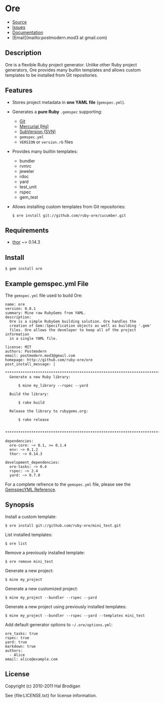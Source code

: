 # Ore

* [Source](https://github.com/ruby-ore/ore)
* [Issues](https://github.com/ruby-ore/ore/issues)
* [Documentation](http://rubydoc.info/gems/ore/frames)
* [Email](mailto:postmodern.mod3 at gmail.com)

## Description

Ore is a flexible Ruby project generator. Unlike other Ruby project
generators, Ore provides many builtin templates and allows custom
templates to be installed from Git repositories.

## Features

* Stores project metadata in **one YAML file** (`gemspec.yml`).
* Generates a **pure Ruby** `.gemspec` supporting:
  * [Git](http://git-scm.com/)
  * [Mercurial (Hg)](http://mercurial.selenic.com/)
  * [SubVersion (SVN)](http://subversion.tigris.org/)
  * `gemspec.yml`
  * `VERSION` or `version.rb` files
* Provides many builtin templates:
  * bundler
  * rvmrc
  * jeweler
  * rdoc
  * yard
  * test_unit
  * rspec
  * gem_test
* Allows installing custom templates from Git repositories:

      $ ore install git://github.com/ruby-ore/cucumber.git

## Requirements

* [thor](http://github.com/wycats/thor) ~> 0.14.3

## Install

    $ gem install ore

## Example gemspec.yml File

The `gemspec.yml` file used to build Ore:

    name: ore
    version: 0.8.1
    summary: Mine raw RubyGems from YAML.
    description:
      Ore is a simple RubyGem building solution. Ore handles the
      creation of Gem::Specification objects as well as building '.gem'
      files. Ore allows the developer to keep all of the project information
      in a single YAML file.
    
    license: MIT
    authors: Postmodern
    email: postmodern.mod3@gmail.com
    homepage: http://github.com/ruby-ore/ore
    post_install_message: |
      **************************************************************************
      Generate a new Ruby library:
      
          $ mine my_library --rspec --yard
      
      Build the library:
      
          $ rake build
      
      Release the library to rubygems.org:
      
          $ rake release
      
      **************************************************************************
    
    dependencies:
      ore-core: ~> 0.1, >= 0.1.4
      env: ~> 0.1.2
      thor: ~> 0.14.3
    
    development_dependencies:
      ore-tasks: ~> 0.4
      rspec: ~> 2.4
      yard: ~> 0.7.0

For a complete refrence to the `gemspec.yml` file, please see the
[GemspecYML Reference](http://rubydoc.info/gems/ore/file/GemspecYML.html).

## Synopsis

Install a custom template:

    $ ore install git://github.com/ruby-ore/mini_test.git

List installed templates:

    $ ore list

Remove a previously installed template:

    $ ore remove mini_test

Generate a new project:

    $ mine my_project

Generate a new customized project:

    $ mine my_project --bundler --rspec --yard

Generate a new project using previously installed templates:

    $ mine my_project --bundler --rspec --yard --templates mini_test

Add default generator options to `~/.ore/options.yml`:

    ore_tasks: true
    rspec: true
    yard: true
    markdown: true
    authors:
      - Alice
    email: alice@example.com

## License

Copyright (c) 2010-2011 Hal Brodigan

See {file:LICENSE.txt} for license information.

